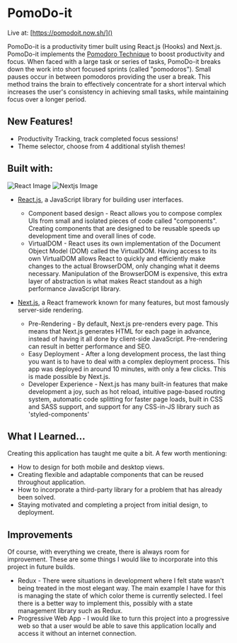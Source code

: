 # PomoDo-it

Live at: [https://pomodoit.now.sh/]()

PomoDo-it is a productivity timer built using React.js (Hooks) and Next.js. PomoDo-it implements the [Pomodoro Technique](https://lifehacker.com/productivity-101-a-primer-to-the-pomodoro-technique-1598992730) to boost productivity and focus. When faced with a large task or series of tasks, PomoDo-it breaks down the work into short focused sprints (called "pomodoros"). Small pauses occur in between pomodoros providing the user a break. This method trains the brain to effectively concentrate for a short interval which increases the user's consistency in achieving small tasks, while maintaining focus over a longer period.


## New Features!

- Productivity Tracking, track completed focus sessions!
- Theme selector, choose from 4 additional stylish themes!

## Built with:
![React Image](https://user-images.githubusercontent.com/31228341/84543583-7972a700-acb0-11ea-8ff3-9400fe8765f4.png) ![Nextjs Image](https://user-images.githubusercontent.com/31228341/84543916-277e5100-acb1-11ea-96e9-ed2b91173e42.png)
- [React.js](https://reactjs.org), a JavaScript library for building user interfaces.
    - Component based design - React allows you to compose complex UIs from small and isolated pieces of code called "components". Creating components that are designed to be reusable speeds up development time and overall lines of code. 
    - VirtualDOM - React uses its own implementation of the Document Object Model (DOM) called the VirtualDOM. Having access to its own VirtualDOM allows React to quickly and efficiently make changes to the actual BrowserDOM, only changing what it deems necessary. Manipulation of the BrowserDOM is expensive, this extra layer of abstraction is what makes React standout as a high performance JavaScript library. 

 
- [Next.js](https://nextjs.org), a React framework known for many features, but most famously server-side rendering.
    - Pre-Rendering - By default, Next.js pre-renders every page. This means that Next.js generates HTML for each page in advance, instead of having it all done by client-side JavaScript. Pre-rendering can result in better performance and SEO.
    - Easy Deployment - After a long development process, the last thing you want is to have to deal with a complex deployment process. This app was deployed in around 10 minutes, with only a few clicks. This is made possible by Next.js.
    - Developer Experience - Next.js has many built-in features that make development a joy, such as hot reload, intuitive page-based routing system, automatic code splitting for faster page loads, built in CSS and SASS support, and support for any CSS-in-JS library such as 'styled-components'
    
    
## What I Learned...

Creating this application has taught me quite a bit. A few worth mentioning: 
- How to design for both mobile and desktop views.
- Creating flexible and adaptable components that can be reused throughout application.
- How to incorporate a third-party library for a problem that has already been solved.
- Staying motivated and completing a project from initial design, to deployment.

## Improvements
Of course, with everything we create, there is always room for improvement. These are some things I would like to incorporate into this project in future builds.

- Redux - There were situations in development where I felt state wasn't being treated in the most elegant way. The main example I have for this is managing the state of which color theme is currently selected. I feel there is a better way to implement this, possibly with a state management library such as Redux.
- Progressive Web App - I would like to turn this project into a progressive web so that a user would be able to save this application locally and access it without an internet connection.  
